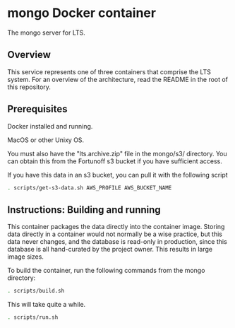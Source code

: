 # mongo Docker container

The mongo server for LTS.

## Overview

This service represents one of three containers that comprise the LTS system.
For an overview of the architecture, read the README in the root of this
repository.

## Prerequisites

Docker installed and running.

MacOS or other Unixy OS.

You must also have the "lts.archive.zip" file in the mongo/s3/ directory. You
can obtain this from the Fortunoff s3 bucket if you have sufficient access.

If you have this data in an s3 bucket, you can pull it with the following script

```bash
. scripts/get-s3-data.sh AWS_PROFILE AWS_BUCKET_NAME
```

## Instructions: Building and running

This container packages the data directly into the container image. Storing data
directly in a container would not normally be a wise practice, but this data
never changes, and the database is read-only in production, since this database
is all hand-curated by the project owner. This results in large image sizes.

To build the container, run the following commands from the mongo directory:

```bash
. scripts/build.sh
```

This will take quite a while.

```bash
. scripts/run.sh
```
